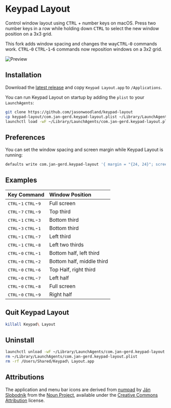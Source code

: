 # Keypad Layout

Control window layout using <kbd>CTRL</kbd> + number keys on macOS. Press two number keys in a row while holding down <kbd>CTRL</kbd> to select the new window position on a 3x3 grid.

This fork adds window spacing and changes the way<kbd>CTRL</kbd>-<kbd>0</kbd> commands work.
<kbd>CTRL</kbd>-<kbd>0</kbd> <kbd>CTRL</kbd>-<kbd>1</kbd>-<kbd>6</kbd> commands now reposition windows on a 3x2 grid.

![Preview](https://github.com/jasonwoodland/keypad-layout/blob/master/Preview.png?raw=true)

## Installation

Download the [latest release](https://github.com/jasonwoodland/keypad-layout/releases/latest) and copy `Keypad Layout.app` to `/Applications`.

You can run Keypad Layout on startup by adding the `plist` to your `LaunchAgents`:

```bash
git clone https://github.com/jasonwoodland/keypad-layout
cp keypad-layout/com.jan-gerd.keypad-layout.plist ~/Library/LaunchAgents
launchctl load -wF ~/Library/LaunchAgents/com.jan-gerd.keypad-layout.plist
```

## Preferences

You can set the window spacing and screen margin while Keypad Layout is running:

```bash
defaults write com.jan-gerd.keypad-layout '{ margin = "{24, 24}"; screenMargin = "{24, 24}"; }'
```

## Examples

| Key Command                                               | Window Position           |
| :-------------------------------------------------------- | :------------------------ |
| <kbd>CTRL</kbd>-<kbd>1</kbd> <kbd>CTRL</kbd>-<kbd>9</kbd> | Full screen               |
| <kbd>CTRL</kbd>-<kbd>7</kbd> <kbd>CTRL</kbd>-<kbd>9</kbd> | Top third                 |
| <kbd>CTRL</kbd>-<kbd>1</kbd> <kbd>CTRL</kbd>-<kbd>3</kbd> | Bottom third              |
| <kbd>CTRL</kbd>-<kbd>3</kbd> <kbd>CTRL</kbd>-<kbd>1</kbd> | Bottom third              |
| <kbd>CTRL</kbd>-<kbd>1</kbd> <kbd>CTRL</kbd>-<kbd>7</kbd> | Left third                |
| <kbd>CTRL</kbd>-<kbd>1</kbd> <kbd>CTRL</kbd>-<kbd>8</kbd> | Left two thirds           |
| <kbd>CTRL</kbd>-<kbd>0</kbd> <kbd>CTRL</kbd>-<kbd>1</kbd> | Bottom half, left third   |
| <kbd>CTRL</kbd>-<kbd>0</kbd> <kbd>CTRL</kbd>-<kbd>2</kbd> | Bottom half, middle third |
| <kbd>CTRL</kbd>-<kbd>0</kbd> <kbd>CTRL</kbd>-<kbd>6</kbd> | Top Half, right third     |
| <kbd>CTRL</kbd>-<kbd>0</kbd> <kbd>CTRL</kbd>-<kbd>7</kbd> | Left half                 |
| <kbd>CTRL</kbd>-<kbd>0</kbd> <kbd>CTRL</kbd>-<kbd>8</kbd> | Full screen               |
| <kbd>CTRL</kbd>-<kbd>0</kbd> <kbd>CTRL</kbd>-<kbd>9</kbd> | Right half                |


## Quit Keypad Layout

```bash
killall Keypad\ Layout
```

## Uninstall

```bash
launchctl unload -wF ~/Library/LaunchAgents/com.jan-gerd.keypad-layout.plist
rm ~/Library/LaunchAgents/com.jan-gerd.keypad-layout.plist
rm -rf /Users/Shared/Keypad\ Layout.app
```

## Attributions
The application and menu bar icons are derived from [numpad](https://thenounproject.com/term/numpad/801826/) by [Ján Slobodník](https://thenounproject.com/janslobodnik/) from the [Noun Project](https://thenounproject.com/), available under the [Creative Commons Attribution](https://creativecommons.org/licenses/by/3.0/us/) license.
